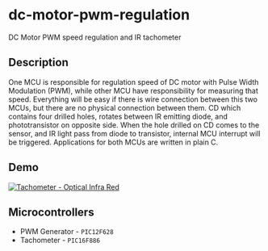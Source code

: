# dc-motor-pwm-regulation
DC Motor PWM speed regulation and IR tachometer

## Description

One MCU is responsible for regulation speed of DC motor with Pulse Width Modulation (PWM), while other MCU have responsibility for measuring that speed. Everything will be easy if there is wire connection between this two MCUs, but there are no physical connection between them. CD which contains four drilled holes, rotates between IR emitting diode, and phototransistor on opposite side. When the hole drilled on CD comes to the sensor, and IR light pass from diode to transistor, internal MCU interrupt will be triggered. Applications for both MCUs are written in plain C.

## Demo
[![Tachometer - Optical Infra Red](https://img.youtube.com/vi/YdqVJecZhuM/mqdefault.jpg)](https://www.youtube.com/watch?v=YdqVJecZhuM)

## Microcontrollers

- PWM Generator - `PIC12F628`
- Tachometer - `PIC16F886`

